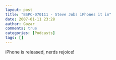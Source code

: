 ```yaml
---
layout: post
title: "BSPC-070111 - Steve Jobs iPhones it in"
date: 2007-01-11 23:28
author: Gozar
comments: true
categories: [Podcasts]
tags: []
---
```

iPhone is released, nerds rejoice!
